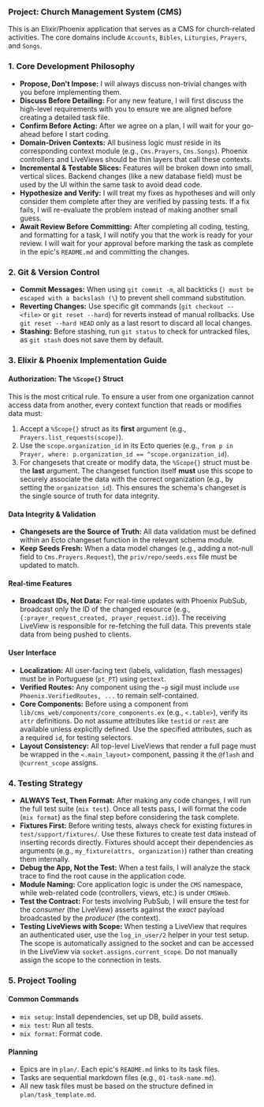 ### Project: Church Management System (CMS)

This is an Elixir/Phoenix application that serves as a CMS for church-related activities. The core domains include `Accounts`, `Bibles`, `Liturgies`, `Prayers`, and `Songs`.

### 1. Core Development Philosophy

-   **Propose, Don't Impose:** I will always discuss non-trivial changes with you before implementing them.
-   **Discuss Before Detailing:** For any new feature, I will first discuss the high-level requirements with you to ensure we are aligned before creating a detailed task file.
-   **Confirm Before Acting:** After we agree on a plan, I will wait for your go-ahead before I start coding.
-   **Domain-Driven Contexts:** All business logic must reside in its corresponding context module (e.g., `Cms.Prayers`, `Cms.Songs`). Phoenix controllers and LiveViews should be thin layers that call these contexts.
-   **Incremental & Testable Slices:** Features will be broken down into small, vertical slices. Backend changes (like a new database field) must be used by the UI within the same task to avoid dead code.
-   **Hypothesize and Verify:** I will treat my fixes as hypotheses and will only consider them complete after they are verified by passing tests. If a fix fails, I will re-evaluate the problem instead of making another small guess.
-   **Await Review Before Committing:** After completing all coding, testing, and formatting for a task, I will notify you that the work is ready for your review. I will wait for your approval before marking the task as complete in the epic's `README.md` and committing the changes.

### 2. Git & Version Control

-   **Commit Messages:** When using `git commit -m`, all backticks (`) must be escaped with a backslash (\`) to prevent shell command substitution.
-   **Reverting Changes:** Use specific git commands (`git checkout -- <file>` or `git reset --hard`) for reverts instead of manual rollbacks. Use `git reset --hard HEAD` only as a last resort to discard all local changes.
-   **Stashing:** Before stashing, run `git status` to check for untracked files, as `git stash` does not save them by default.

### 3. Elixir & Phoenix Implementation Guide

#### **Authorization: The `%Scope{}` Struct**
This is the most critical rule. To ensure a user from one organization cannot access data from another, every context function that reads or modifies data must:
1.  Accept a `%Scope{}` struct as its **first** argument (e.g., `Prayers.list_requests(scope)`).
2.  Use the `scope.organization_id` in its Ecto queries (e.g., `from p in Prayer, where: p.organization_id == ^scope.organization_id`).
3.  For changesets that create or modify data, the `%Scope{}` struct must be the **last** argument. The changeset function itself **must** use this scope to securely associate the data with the correct organization (e.g., by setting the `organization_id`). This ensures the schema's changeset is the single source of truth for data integrity.

#### **Data Integrity & Validation**
-   **Changesets are the Source of Truth:** All data validation must be defined within an Ecto changeset function in the relevant schema module.
-   **Keep Seeds Fresh:** When a data model changes (e.g., adding a not-null field to `Cms.Prayers.Request`), the `priv/repo/seeds.exs` file must be updated to match.

#### **Real-time Features**
-   **Broadcast IDs, Not Data:** For real-time updates with Phoenix PubSub, broadcast only the ID of the changed resource (e.g., `{:prayer_request_created, prayer_request.id}`). The receiving LiveView is responsible for re-fetching the full data. This prevents stale data from being pushed to clients.

#### **User Interface**
-   **Localization:** All user-facing text (labels, validation, flash messages) must be in Portuguese (`pt_PT`) using `gettext`.
-   **Verified Routes:** Any component using the `~p` sigil must include `use Phoenix.VerifiedRoutes, ...` to remain self-contained.
-   **Core Components:** Before using a component from `lib/cms_web/components/core_components.ex` (e.g., `<.table>`), verify its `attr` definitions. Do not assume attributes like `testid` or `rest` are available unless explicitly defined. Use the specified attributes, such as a required `id`, for testing selectors.
-   **Layout Consistency:** All top-level LiveViews that render a full page must be wrapped in the `<.main_layout>` component, passing it the `@flash` and `@current_scope` assigns.

### 4. Testing Strategy

-   **ALWAYS Test, Then Format:** After making any code changes, I will run the full test suite (`mix test`). Once all tests pass, I will format the code (`mix format`) as the final step before considering the task complete.
-   **Fixtures First:** Before writing tests, always check for existing fixtures in `test/support/fixtures/`. Use these fixtures to create test data instead of inserting records directly. Fixtures should accept their dependencies as arguments (e.g., `my_fixture(attrs, organization)`) rather than creating them internally.
-   **Debug the App, Not the Test:** When a test fails, I will analyze the stack trace to find the root cause in the application code.
-   **Module Naming:** Core application logic is under the `CMS` namespace, while web-related code (controllers, views, etc.) is under `CMSWeb`.
-   **Test the Contract:** For tests involving PubSub, I will ensure the test for the *consumer* (the LiveView) asserts against the *exact* payload broadcasted by the *producer* (the context).
-   **Testing LiveViews with Scope:** When testing a LiveView that requires an authenticated user, use the `log_in_user/2` helper in your test setup. The scope is automatically assigned to the socket and can be accessed in the LiveView via `socket.assigns.current_scope`. Do not manually assign the scope to the connection in tests.

### 5. Project Tooling

#### Common Commands
-  `mix setup`: Install dependencies, set up DB, build assets.
-  `mix test`: Run all tests.
-  `mix format`: Format code.

#### Planning
-   Epics are in `plan/`. Each epic's `README.md` links to its task files.
-   Tasks are sequential markdown files (e.g., `01-task-name.md`).
-   All new task files must be based on the structure defined in `plan/task_template.md`.
